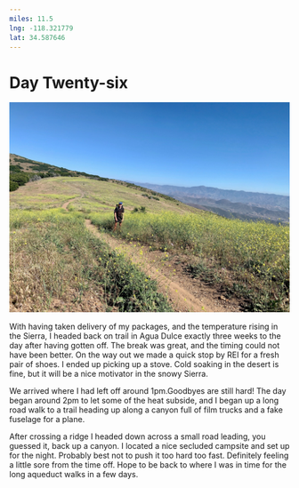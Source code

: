 ```yaml
---
miles: 11.5
lng: -118.321779
lat: 34.587646
---
```


# Day Twenty-six

![r:75](2019-06-07.jpeg)

With having taken delivery of my packages, and the temperature rising in the Sierra, I headed back on trail in Agua Dulce exactly three weeks to the day after having gotten off. The break was great, and the timing could not have been better. On the way out we made a quick stop by REI for a fresh pair of shoes. I ended up picking up a stove. Cold soaking in the desert is fine, but it will be a nice motivator in the snowy Sierra.

<!-- more -->

We arrived where I had left off around 1pm.Goodbyes are still hard! The day began around 2pm to let some of the heat subside, and I began up a long road walk to a trail heading up along a canyon full of film trucks and a fake fuselage for a plane.

After crossing a ridge I headed down across a small road leading, you guessed it, back up a canyon. I located a nice secluded campsite and set up for the night. Probably best not to push it too hard too fast. Definitely feeling a little sore from the time off. Hope to be back to where I was in time for the long aqueduct walks in a few days.





